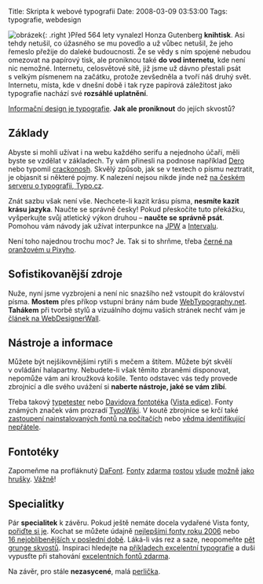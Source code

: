 Title: Skripta k webové typografii
Date: 2008-03-09 03:53:00
Tags: typografie, webdesign

![obrázek]({static}/images/54.jpg){: .right }Před 564 lety vynalezl Honza Gutenberg **knihtisk**. Asi tehdy netušil, co úžasného se mu povedlo a už vůbec netušil, že jeho řemeslo přežije do daleké budoucnosti. Že se vědy s ním spojené nebudou omezovat na papírový tisk, ale proniknou také **do vod internetu**, kde není nic nemožné. Internetu, celosvětové sítě, již jsme už dávno přestali psát s velkým písmenem na začátku, protože zevšedněla a tvoří náš druhý svět. Internetu, místa, kde v dnešní době i tak ryze papírová záležitost jako typografie nachází své **rozsáhlé uplatnění**.

[Informační design je typografie](http://interval.cz/clanky/webdesign-je-z-95-typografie-zakladni-myslenky/). **Jak ale proniknout** do jejích skvostů?

## Základy

Abyste si mohli užívat i na webu každého serifu a nejednoho účaří, měli byste se vzdělat v základech. Ty vám přinesli na podnose například [Dero](http://typografie.dero.name/) nebo typomil [crackonosh](http://www.typomil.com/). Skvělý způsob, jak se v textech o písmu neztratit, je objasnit si některé pojmy. K nalezení nejsou nikde jinde než [na českém serveru o typografii, Typo.cz](http://www.typo.cz/_typo/typo-normy-slovnik.html).

Znát sazbu však není vše. Nechcete-li kazit krásu písma, **nesmíte kazit krásu jazyka**. Naučte se správně česky! Pokud přeskočíte tuto překážku, vyšperkujte svůj atletický výkon druhou – **naučte se správně psát**. Pomohou vám návody jak užívat interpunkce na [JPW](http://www.jakpsatweb.cz/interpunkce.html) a [Intervalu](http://interval.cz/clanky/webdesignerovy-poznamky-z-typografie/).

Není toho najednou trochu moc? Je. Tak si to shrňme, třeba [černé na oranžovém u Pixyho](http://www.pixy.cz/pixylophone/2003_02_archiv.html#1046432237).

## Sofistikovanější zdroje

Nuže, nyní jsme vyzbrojeni a není nic snazšího než vstoupit do království písma. **Mostem** přes příkop vstupní brány nám bude [WebTypography­.net](http://webtypography.net/toc/). **Tahákem** při tvorbě stylů a vizuálního dojmu vašich stránek nechť vám je [článek na WebDesignerWall](http://www.webdesignerwall.com/tutorials/typographic-contrast-flow/).

## Nástroje a informace

Můžete být nejšikovnějšími rytíři s mečem a štítem. Můžete být skvělí v ovládání halapartny. Nebudete-li však těmito zbraněmi disponovat, nepomůže vám ani kroužková košile. Tento odstavec vás tedy provede zbrojnicí a dle svého uvážení si **naberte nástroje, jaké se vám zlíbí**.

Třeba takový [typetester](http://typetester.maratz.com/) nebo [Davidova fontotéka](http://www.dgx.cz/tools/fonts/) ([Vista edice](http://www.dgx.cz/tools/fonts/vista.php)). Fonty známých značek vám prozradí [TypoWiki](http://www.typografie.info/typowiki/index.php?title=Hausschrift-Liste_Unternehmen-zu-Schrift). V koutě zbrojnice se krčí také [zastoupení nainstalovaných fontů na počítačích](http://www.codestyle.org/css/font-family/sampler-CombinedResults.shtml)
nebo [vědma identifikující nepřátele](http://www.myfonts.com/WhatTheFont/).

## Fontotéky

Zapomeňme na profláknutý [DaFont](http://www.dafont.com/). [Fonty](http://www.creamundo.com/index.php?lang=en) [zdarma](http://www.abstractfonts.com/) [rostou](http://betterfonts.com/) [všude](http://www.fontfinder.ws/) [možně](http://www.fonts500.com/) [jako](http://www.fawnt.com/) [hrušky](http://www.identifont.com/free-fonts.html). [Vážně](http://www.designerinaction.de/fonts/)!

## Specialitky

Pár **specialitek** k závěru. Pokud ještě nemáte docela vydařené Vista fonty, [pořiďte si je](http://jeffmilner.com/index.php/2005/07/30/windows-vista-fonts-now-available/). Kochat se můžete údajně [nejlepšími fonty roku 2006](http://www.myfonts.com/newsletters/sp/200701.html) nebo [16 nejoblíbeněj­ších v poslední době](http://www.inspirationbit.com/16-best-loved-font-bits-in-web-design/). Láká-li vás rez a saze, neopomeňte [pět grunge skvostů](http://www.bittbox.com/freebies/5-excellent-free-grunge-fonts/). Inspiraci hledejte na [příkladech excelentní typografie](http://ilovetypography.com/2007/09/19/15-excellent-examples-of-web-typography/) a duši vypusťte při stahování [excelentních fontů zdarma](http://www.alvit.de/blog/article/20-best-license-free-official-fonts).

Na závěr, pro stále **nezasycené**, malá [perlička](http://cg.scs.carleton.ca/~luc/original2fonts.html).
